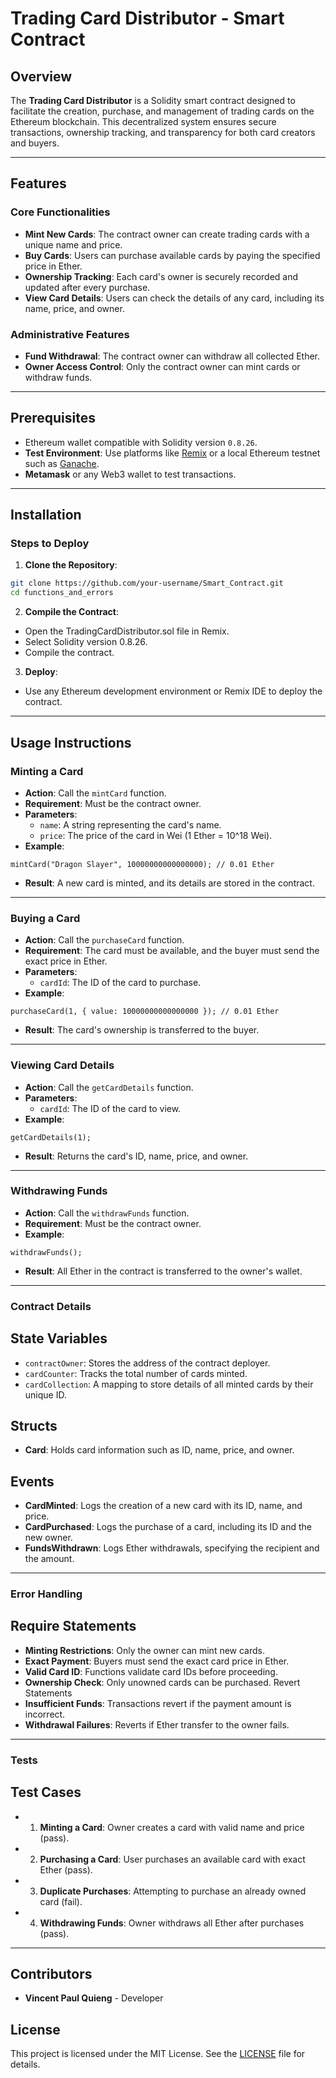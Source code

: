 # Trading Card Distributor - Smart Contract  

## Overview  
The **Trading Card Distributor** is a Solidity smart contract designed to facilitate the creation, purchase, and management of trading cards on the Ethereum blockchain. This decentralized system ensures secure transactions, ownership tracking, and transparency for both card creators and buyers.  

---

## Features  
### Core Functionalities  
- **Mint New Cards**: The contract owner can create trading cards with a unique name and price.  
- **Buy Cards**: Users can purchase available cards by paying the specified price in Ether.  
- **Ownership Tracking**: Each card's owner is securely recorded and updated after every purchase.  
- **View Card Details**: Users can check the details of any card, including its name, price, and owner.  

### Administrative Features  
- **Fund Withdrawal**: The contract owner can withdraw all collected Ether.  
- **Owner Access Control**: Only the contract owner can mint cards or withdraw funds.  

---

## Prerequisites  
- Ethereum wallet compatible with Solidity version `0.8.26`.  
- **Test Environment**: Use platforms like [Remix](https://remix.ethereum.org/) or a local Ethereum testnet such as [Ganache](https://trufflesuite.com/ganache/).  
- **Metamask** or any Web3 wallet to test transactions.  

---

## Installation  
### Steps to Deploy  
1. **Clone the Repository**:  
```bash
git clone https://github.com/your-username/Smart_Contract.git
cd functions_and_errors
```
2. **Compile the Contract**:  
- Open the TradingCardDistributor.sol file in Remix.
- Select Solidity version 0.8.26.
- Compile the contract.
3. **Deploy**:  
- Use any Ethereum development environment or Remix IDE to deploy the contract.

---
## Usage Instructions
### Minting a Card
- **Action**: Call the `mintCard` function.
- **Requirement**: Must be the contract owner.
- **Parameters**:
  - `name`: A string representing the card's name.
  - `price`: The price of the card in Wei (1 Ether = 10^18 Wei).
- **Example**:
```solidity
mintCard("Dragon Slayer", 10000000000000000); // 0.01 Ether
```
- **Result**: A new card is minted, and its details are stored in the contract.
---
### Buying a Card
- **Action**: Call the `purchaseCard` function.
- **Requirement**: The card must be available, and the buyer must send the exact price in Ether.
- **Parameters**:
  - `cardId`: The ID of the card to purchase.
- **Example**:
```solidity
purchaseCard(1, { value: 10000000000000000 }); // 0.01 Ether
```
- **Result**: The card's ownership is transferred to the buyer.
---
### Viewing Card Details
- **Action**: Call the `getCardDetails` function.
- **Parameters**:
  - `cardId`: The ID of the card to view.
- **Example**:
```solidity
getCardDetails(1);
```
- **Result**: Returns the card's ID, name, price, and owner.
---
### Withdrawing Funds
- **Action**: Call the `withdrawFunds` function.
- **Requirement**: Must be the contract owner.
- **Example**:
```solidity
withdrawFunds();
```
- **Result**: All Ether in the contract is transferred to the owner's wallet.
---

### Contract Details
## State Variables
- `contractOwner`: Stores the address of the contract deployer.
- `cardCounter`: Tracks the total number of cards minted.
- `cardCollection`: A mapping to store details of all minted cards by their unique ID.
## Structs
- **Card**: Holds card information such as ID, name, price, and owner.
## Events
- **CardMinted**: Logs the creation of a new card with its ID, name, and price.
- **CardPurchased**: Logs the purchase of a card, including its ID and the new owner.
- **FundsWithdrawn**: Logs Ether withdrawals, specifying the recipient and the amount.
---

### Error Handling
## Require Statements
- **Minting Restrictions**: Only the owner can mint new cards.
- **Exact Payment**: Buyers must send the exact card price in Ether.
- **Valid Card ID**: Functions validate card IDs before proceeding.
- **Ownership Check**: Only unowned cards can be purchased.
Revert Statements
- **Insufficient Funds**: Transactions revert if the payment amount is incorrect.
- **Withdrawal Failures**: Reverts if Ether transfer to the owner fails.
---

### Tests
## Test Cases
- 1. **Minting a Card**: Owner creates a card with valid name and price (pass).
- 2. **Purchasing a Card**: User purchases an available card with exact Ether (pass).
- 3. **Duplicate Purchases**: Attempting to purchase an already owned card (fail).
- 4. **Withdrawing Funds**: Owner withdraws all Ether after purchases (pass).
---

## Contributors
- **Vincent Paul Quieng** - Developer 

## License 
This project is licensed under the MIT License. See the [LICENSE](LICENSE) file for details.

